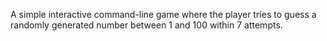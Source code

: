A simple interactive command-line game where the player tries to guess a randomly generated number between 1 and 100 within 7 attempts.
